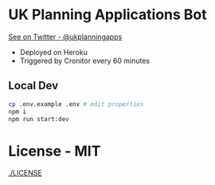 # UK Planning Applications Bot

[See on Twitter - @ukplanningapps](https://twitter.com/ukplanningapps)

- Deployed on Heroku
- Triggered by Cronitor every 60 minutes

## Local Dev
```bash
cp .env.example .env # edit properties
npm i
npm run start:dev
```

# License - MIT
[./LICENSE](./LICENSE)

